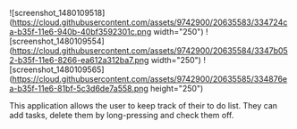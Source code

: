 ![screenshot_1480109518](https://cloud.githubusercontent.com/assets/9742900/20635583/334724ca-b35f-11e6-940b-40bf3592301c.png width="250")
![screenshot_1480109554](https://cloud.githubusercontent.com/assets/9742900/20635584/3347b052-b35f-11e6-8266-ea612a312ba7.png width="250")
![screenshot_1480109565](https://cloud.githubusercontent.com/assets/9742900/20635585/334876ea-b35f-11e6-81bf-5c3d6de7a558.png height="250")


This application allows the user to keep track of their to do list. They can add tasks, delete them by long-pressing and check them off. 
